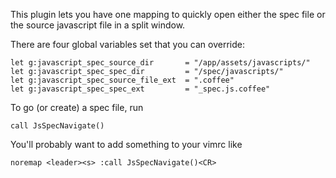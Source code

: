 This plugin lets you have one mapping to quickly open either the spec file or the source javascript file in a split window.

There are four global variables set that you can override:

    let g:javascript_spec_source_dir       = "/app/assets/javascripts/"
    let g:javascript_spec_spec_dir         = "/spec/javascripts/"
    let g:javascript_spec_source_file_ext  = ".coffee"
    let g:javascript_spec_spec_ext         = "_spec.js.coffee"

To go (or create) a spec file, run

    call JsSpecNavigate()

You'll probably want to add something to your vimrc like

    noremap <leader><s> :call JsSpecNavigate()<CR>
